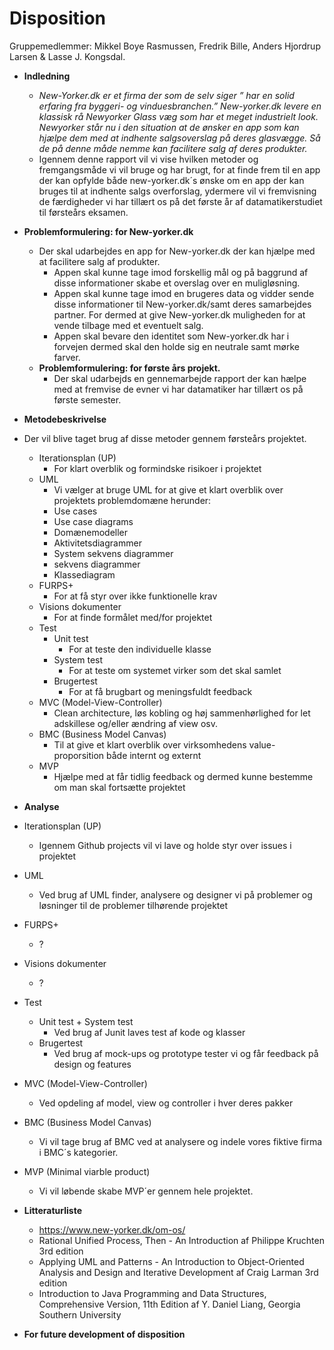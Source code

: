 
# Disposition

Gruppemedlemmer: Mikkel Boye Rasmussen, Fredrik Bille, Anders Hjordrup Larsen & Lasse J. Kongsdal.

- **Indledning**
  - *New-Yorker.dk er et firma der som de selv siger ” har en solid erfaring fra byggeri- og vinduesbranchen.” New-yorker.dk levere en klassisk rå Newyorker Glass væg som har et meget industrielt look. Newyorker står nu i den situation at de ønsker en app som kan hjælpe dem med at indhente salgsoverslag på deres glasvægge. Så de på denne måde nemme kan facilitere salg af deres produkter.*
  - Igennem denne rapport vil vi vise hvilken metoder og fremgangsmåde vi vil bruge og har brugt, for at finde frem til en app der kan opfylde både new-yorker.dk´s ønske om en app der kan bruges til at indhente salgs overforslag, ydermere vil vi fremvisning de færdigheder vi har tillært os på det første år af datamatikerstudiet til førsteårs eksamen.
 
 - **Problemformulering: for New-yorker.dk** 
    - Der skal udarbejdes en app for New-yorker.dk der kan hjælpe med at facilitere salg af produkter.   
      - Appen skal kunne tage imod forskellig mål og på baggrund af disse informationer skabe et overslag over en muligløsning. 
      - Appen skal kunne tage imod en brugeres data og vidder sende disse informationer til New-yorker.dk/samt deres samarbejdes partner. For dermed at give New-yorker.dk muligheden for at vende tilbage med et eventuelt salg. 
      - Appen skal bevare den identitet som New-yorker.dk har i forvejen dermed skal den holde sig en neutrale samt mørke farver.
   - **Problemformulering: for første års projekt.** 
     - Der skal udarbejds en gennemarbejde rapport der kan hælpe med at fremvise de evner vi har datamatiker har tillært os på første semester.    
- **Metodebeskrivelse**
- Der vil blive taget brug af disse metoder gennem førsteårs projektet. 
  - Iterationsplan (UP)
    - For klart overblik og formindske risikoer i projektet
  - UML
    - Vi vælger at bruge UML for at give et klart overblik over projektets problemdomæne herunder:
    - Use cases
    - Use case diagrams
    - Domænemodeller
    - Aktivitetsdiagrammer
    - System sekvens diagrammer
    - sekvens diagrammer
    - Klassediagram
  - FURPS+
    - For at få styr over ikke funktionelle krav
  - Visions dokumenter
    - For at finde formålet med/for projektet
  - Test
    - Unit test
      - For at teste den individuelle klasse
    - System test
      - For at teste om systemet virker som det skal samlet
    - Brugertest
      - For at få brugbart og meningsfuldt feedback
  - MVC (Model-View-Controller)
     - Clean architecture, løs kobling og høj sammenhørlighed for let adskillese og/eller ændring af view osv.
  - BMC (Business Model Canvas)
     - Til at give et klart overblik over virksomhedens value-proporsition både internt og externt
  - MVP
     - Hjælpe med at får tidlig feedback og dermed kunne bestemme om man skal fortsætte projektet
 - **Analyse**
  - Iterationsplan (UP)
    - Igennem Github projects vil vi lave og holde styr over issues i projektet
  - UML
    - Ved brug af UML finder, analysere og designer vi på problemer og løsninger til de problemer tilhørende projektet
  - FURPS+
    - ?
  - Visions dokumenter
    - ?
  - Test
    - Unit test + System test
      - Ved brug af Junit laves test af kode og klasser
    - Brugertest
      - Ved brug af mock-ups og prototype tester vi og får feedback på design og features
  - MVC (Model-View-Controller)
    - Ved opdeling af model, view og controller i hver deres pakker
  - BMC (Business Model Canvas)
    - Vi vil tage brug af BMC ved at analysere og indele vores fiktive firma i BMC´s kategorier. 
  - MVP (Minimal viarble product) 
     - Vi vil løbende skabe MVP´er gennem hele projektet. 
 - **Litteraturliste**
   - https://www.new-yorker.dk/om-os/
   - Rational Unified Process, Then - An Introduction af Philippe Kruchten 3rd edition
   - Applying UML and Patterns - An Introduction to Object-Oriented Analysis and Design and Iterative Development af Craig Larman 3rd edition
   - Introduction to Java Programming and Data Structures, Comprehensive Version, 11th Edition af Y. Daniel Liang, Georgia Southern University
 - **For future development of disposition**
  
